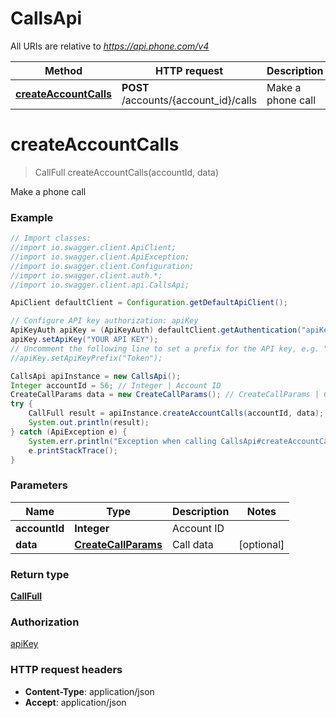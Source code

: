 # CallsApi

All URIs are relative to *https://api.phone.com/v4*

Method | HTTP request | Description
------------- | ------------- | -------------
[**createAccountCalls**](CallsApi.md#createAccountCalls) | **POST** /accounts/{account_id}/calls | Make a phone call


<a name="createAccountCalls"></a>
# **createAccountCalls**
> CallFull createAccountCalls(accountId, data)

Make a phone call



### Example
```java
// Import classes:
//import io.swagger.client.ApiClient;
//import io.swagger.client.ApiException;
//import io.swagger.client.Configuration;
//import io.swagger.client.auth.*;
//import io.swagger.client.api.CallsApi;

ApiClient defaultClient = Configuration.getDefaultApiClient();

// Configure API key authorization: apiKey
ApiKeyAuth apiKey = (ApiKeyAuth) defaultClient.getAuthentication("apiKey");
apiKey.setApiKey("YOUR API KEY");
// Uncomment the following line to set a prefix for the API key, e.g. "Token" (defaults to null)
//apiKey.setApiKeyPrefix("Token");

CallsApi apiInstance = new CallsApi();
Integer accountId = 56; // Integer | Account ID
CreateCallParams data = new CreateCallParams(); // CreateCallParams | Call data
try {
    CallFull result = apiInstance.createAccountCalls(accountId, data);
    System.out.println(result);
} catch (ApiException e) {
    System.err.println("Exception when calling CallsApi#createAccountCalls");
    e.printStackTrace();
}
```

### Parameters

Name | Type | Description  | Notes
------------- | ------------- | ------------- | -------------
 **accountId** | **Integer**| Account ID |
 **data** | [**CreateCallParams**](CreateCallParams.md)| Call data | [optional]

### Return type

[**CallFull**](CallFull.md)

### Authorization

[apiKey](../README.md#apiKey)

### HTTP request headers

 - **Content-Type**: application/json
 - **Accept**: application/json

